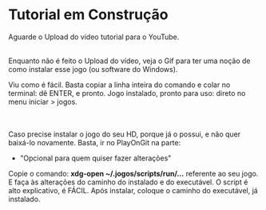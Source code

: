 # Tutorial em Construção

Aguarde o Upload do vídeo tutorial para o YouTube.
<br></br>

Enquanto não é feito o Upload do vídeo, veja o Gif para ter uma noção de como instalar esse jogo (ou software do Windows).


Viu como é fácil. Basta copiar a linha inteira do comando e colar no terminal: dê ENTER, e pronto. Jogo instalado, pronto para uso: direto no menu iniciar > jogos.

<br></br>
Caso precise instalar o jogo do seu HD, porque já o possui, e não quer baixá-lo novamente. Basta, ir no PlayOnGit na parte:

- "Opcional para quem quiser fazer alterações"

Copie o comando: **xdg-open ~/.jogos/scripts/run/...** referente ao seu jogo. E faça às alterações do caminho do instalado e do executável. O script é alto explicativo, é FÁCIL. Após instalar, coloque o caminho do executável, já instalado.

